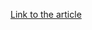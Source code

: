 [Link to the article](https://cdn.selinc.com/assets/Literature/Publications/Application%20Notes/AN2015-08_20150817.pdf?)
